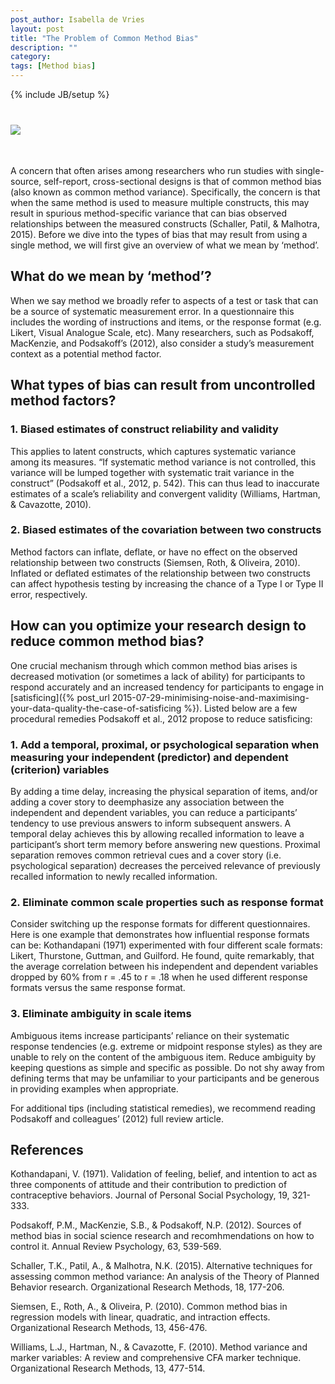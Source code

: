 ```yaml
---
post_author: Isabella de Vries
layout: post
title: "The Problem of Common Method Bias"
description: ""
category: 
tags: [Method bias]
---
```

{% include JB/setup %}

<div class="row">
	<div class="col-md-12">
 		<img class="img-responsive col-md-12" style="display: block;margin-left: auto;margin-right: auto;margin-top:40px;margin-bottom:15px;" src="/assets/img/work-station-straight-on-view.jpg">
	 </div>
</div>

<br><br>
A concern that often arises among researchers who run studies with single-source, self-report, cross-sectional designs is that of common method bias (also known as common method variance). Specifically, the concern is that when the same method is used to measure multiple constructs, this may result in spurious method-specific variance that can bias observed relationships between the measured constructs (Schaller, Patil, & Malhotra, 2015). Before we dive into the types of bias that may result from using a single method, we will first give an overview of what we mean by ‘method’.

## What do we mean by ‘method’?
When we say method we broadly refer to aspects of a test or task that can be a source of systematic measurement error. In a questionnaire this includes the wording of instructions and items, or the response format (e.g. Likert, Visual Analogue Scale, etc). Many researchers, such as Podsakoff, MacKenzie, and Podsakoff’s (2012), also consider a study’s measurement context as a potential method factor.

## What types of bias can result from uncontrolled method factors?

### 1. Biased estimates of construct reliability and validity

This applies to latent constructs, which captures systematic variance among its measures. “If systematic method variance is not controlled, this variance will be lumped together with systematic trait variance in the construct” (Podsakoff et al., 2012, p. 542). This can thus lead to inaccurate estimates of a scale’s reliability and convergent validity (Williams, Hartman, & Cavazotte, 2010).	

### 2. Biased estimates of the covariation between two constructs

Method factors can inflate, deflate, or have no effect on the observed relationship between two constructs (Siemsen, Roth, & Oliveira, 2010). Inflated or deflated estimates of the relationship between two constructs can affect hypothesis testing by increasing the chance of a Type I or Type II error, respectively.

## How can you optimize your research design to reduce common method bias?

One crucial mechanism through which common method bias arises is decreased motivation (or sometimes a lack of ability) for participants to respond accurately and an increased tendency for participants to engage in [satisficing]({% post_url 2015-07-29-minimising-noise-and-maximising-your-data-quality-the-case-of-satisficing %}). Listed below are a few procedural remedies Podsakoff et al., 2012 propose to reduce satisficing:

### 1. Add a temporal, proximal, or psychological separation when measuring your independent (predictor) and dependent (criterion) variables

By adding a time delay, increasing the physical separation of items, and/or adding a cover story to deemphasize any association between the independent and dependent variables, you can reduce a participants’ tendency to use previous answers to inform subsequent answers. A temporal delay achieves this by allowing recalled information to leave a participant’s short term memory before answering new questions. Proximal separation removes common retrieval cues and a cover story (i.e. psychological separation) decreases the perceived relevance of previously recalled information to newly recalled information.

### 2. Eliminate common scale properties such as response format
Consider switching up the response formats for different questionnaires. Here is one example that demonstrates how influential response formats can be: Kothandapani (1971) experimented with four different scale formats: Likert, Thurstone, Guttman, and Guilford. He found, quite remarkably, that the average correlation between his independent and dependent variables dropped by 60% from r = .45 to r = .18 when he used different response formats versus the same response format.

### 3. Eliminate ambiguity in scale items 
Ambiguous items increase participants’ reliance on their systematic response tendencies (e.g. extreme or midpoint response styles) as they are unable to rely on the content of the ambiguous item. Reduce ambiguity by keeping questions as simple and specific as possible. Do not shy away from defining terms that may be unfamiliar to your participants and be generous in providing examples when appropriate.
	
For additional tips (including statistical remedies), we recommend reading Podsakoff and colleagues’ (2012) full review article.

## References

Kothandapani, V. (1971). Validation of feeling, belief, and intention to act as three components of attitude and their contribution to prediction of contraceptive behaviors. Journal of Personal Social Psychology, 19, 321-333.

Podsakoff, P.M., MacKenzie, S.B., & Podsakoff, N.P. (2012). Sources of method bias in social science research and recomhmendations on how to control it. Annual Review Psychology, 63, 539-569.

Schaller, T.K., Patil, A., & Malhotra, N.K. (2015). Alternative techniques for assessing common method variance: An analysis of the Theory of Planned Behavior research. Organizational Research Methods, 18, 177-206.

Siemsen, E., Roth, A., & Oliveira, P. (2010). Common method bias in regression models with linear, quadratic, and intraction effects. Organizational Research Methods, 13, 456-476.

Williams, L.J., Hartman, N., & Cavazotte, F. (2010). Method variance and marker variables: A review and comprehensive CFA marker technique. Organizational Research Methods, 13, 477-514.
